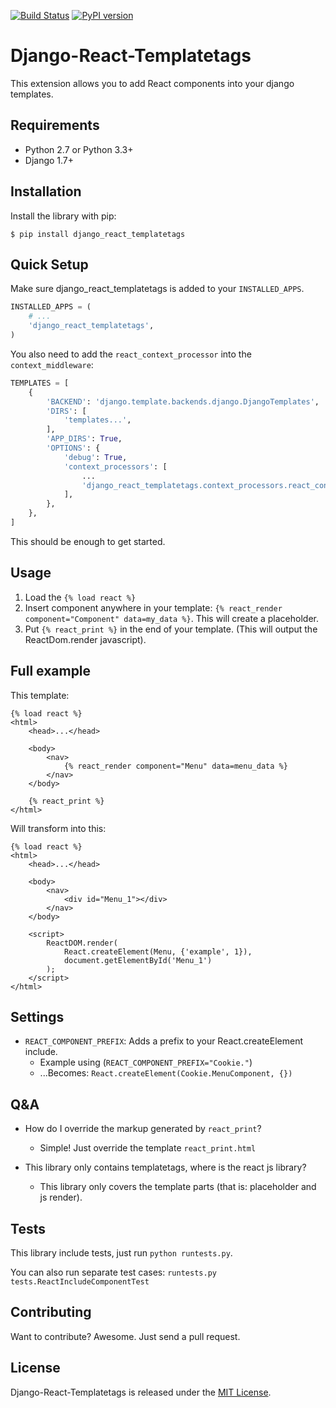 [![Build Status](https://travis-ci.org/Frojd/django-react-templatetags.svg?branch=master)](https://travis-ci.org/Frojd/django-react-templatetags)
[![PyPI version](https://badge.fury.io/py/django-react-templatetags.svg)](https://badge.fury.io/py/django-react-templatetags)

# Django-React-Templatetags

This extension allows you to add React components into your django templates.


## Requirements

- Python 2.7 or Python 3.3+
- Django 1.7+


## Installation

Install the library with pip:

```
$ pip install django_react_templatetags
```


## Quick Setup

Make sure django_react_templatetags is added to your `INSTALLED_APPS`.

```python
INSTALLED_APPS = (
    # ...
    'django_react_templatetags',
)
```

You also need to add the `react_context_processor` into the `context_middleware`:

```python
TEMPLATES = [
    {
        'BACKEND': 'django.template.backends.django.DjangoTemplates',
        'DIRS': [
            'templates...',
        ],
        'APP_DIRS': True,
        'OPTIONS': {
            'debug': True,
            'context_processors': [
                ...
                'django_react_templatetags.context_processors.react_context_processor',
            ],
        },
    },
]
```

This should be enough to get started.


## Usage

1. Load the `{% load react %}`
2. Insert component anywhere in your template: `{% react_render component="Component" data=my_data %}`. This will create a placeholder.
3. Put `{% react_print %}` in the end of your template. (This will output the ReactDom.render javascript).


## Full example

This template:

```
{% load react %}
<html>
    <head>...</head>

    <body>
        <nav>
            {% react_render component="Menu" data=menu_data %}
        </nav>
    </body>

    {% react_print %}
</html>
```

Will transform into this:

```
{% load react %}
<html>
    <head>...</head>

    <body>
        <nav>
            <div id="Menu_1"></div>
        </nav>
    </body>

    <script>
        ReactDOM.render(
            React.createElement(Menu, {'example', 1}),
            document.getElementById('Menu_1')
        );
    </script>
</html>
```


## Settings

- `REACT_COMPONENT_PREFIX`: Adds a prefix to your React.createElement include.
    - Example using (`REACT_COMPONENT_PREFIX="Cookie."`)
    - ...Becomes: `React.createElement(Cookie.MenuComponent, {})`


## Q&A

- How do I override the markup generated by `react_print`?
    - Simple! Just override the template `react_print.html`

- This library only contains templatetags, where is the react js library?
    - This library only covers the template parts (that is: placeholder and js render).


## Tests

This library include tests, just run `python runtests.py`.

You can also run separate test cases: `runtests.py tests.ReactIncludeComponentTest`


## Contributing

Want to contribute? Awesome. Just send a pull request.


## License

Django-React-Templatetags is released under the [MIT License](http://www.opensource.org/licenses/MIT).

